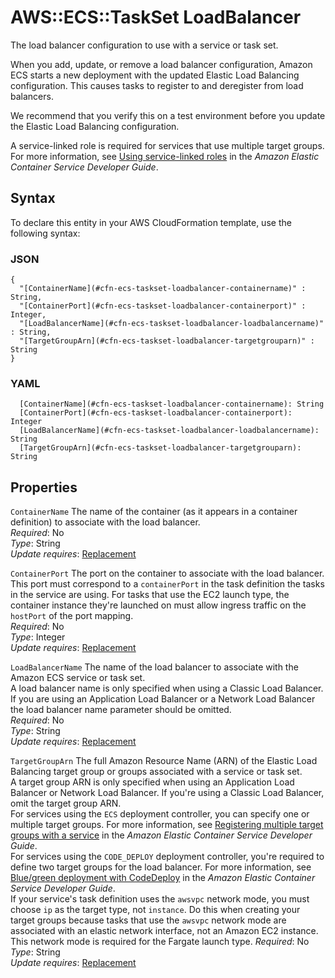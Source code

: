 # AWS::ECS::TaskSet LoadBalancer<a name="aws-properties-ecs-taskset-loadbalancer"></a>

The load balancer configuration to use with a service or task set\.

When you add, update, or remove a load balancer configuration, Amazon ECS starts a new deployment with the updated Elastic Load Balancing configuration\. This causes tasks to register to and deregister from load balancers\.

We recommend that you verify this on a test environment before you update the Elastic Load Balancing configuration\.

A service\-linked role is required for services that use multiple target groups\. For more information, see [Using service\-linked roles](https://docs.aws.amazon.com/AmazonECS/latest/developerguide/using-service-linked-roles.html) in the _Amazon Elastic Container Service Developer Guide_\.

## Syntax<a name="aws-properties-ecs-taskset-loadbalancer-syntax"></a>

To declare this entity in your AWS CloudFormation template, use the following syntax:

### JSON<a name="aws-properties-ecs-taskset-loadbalancer-syntax.json"></a>

```
{
  "[ContainerName](#cfn-ecs-taskset-loadbalancer-containername)" : String,
  "[ContainerPort](#cfn-ecs-taskset-loadbalancer-containerport)" : Integer,
  "[LoadBalancerName](#cfn-ecs-taskset-loadbalancer-loadbalancername)" : String,
  "[TargetGroupArn](#cfn-ecs-taskset-loadbalancer-targetgrouparn)" : String
}
```

### YAML<a name="aws-properties-ecs-taskset-loadbalancer-syntax.yaml"></a>

```
  [ContainerName](#cfn-ecs-taskset-loadbalancer-containername): String
  [ContainerPort](#cfn-ecs-taskset-loadbalancer-containerport): Integer
  [LoadBalancerName](#cfn-ecs-taskset-loadbalancer-loadbalancername): String
  [TargetGroupArn](#cfn-ecs-taskset-loadbalancer-targetgrouparn): String
```

## Properties<a name="aws-properties-ecs-taskset-loadbalancer-properties"></a>

`ContainerName` <a name="cfn-ecs-taskset-loadbalancer-containername"></a>
The name of the container \(as it appears in a container definition\) to associate with the load balancer\.  
_Required_: No  
_Type_: String  
_Update requires_: [Replacement](https://docs.aws.amazon.com/AWSCloudFormation/latest/UserGuide/using-cfn-updating-stacks-update-behaviors.html#update-replacement)

`ContainerPort` <a name="cfn-ecs-taskset-loadbalancer-containerport"></a>
The port on the container to associate with the load balancer\. This port must correspond to a `containerPort` in the task definition the tasks in the service are using\. For tasks that use the EC2 launch type, the container instance they're launched on must allow ingress traffic on the `hostPort` of the port mapping\.  
_Required_: No  
_Type_: Integer  
_Update requires_: [Replacement](https://docs.aws.amazon.com/AWSCloudFormation/latest/UserGuide/using-cfn-updating-stacks-update-behaviors.html#update-replacement)

`LoadBalancerName` <a name="cfn-ecs-taskset-loadbalancer-loadbalancername"></a>
The name of the load balancer to associate with the Amazon ECS service or task set\.  
A load balancer name is only specified when using a Classic Load Balancer\. If you are using an Application Load Balancer or a Network Load Balancer the load balancer name parameter should be omitted\.  
_Required_: No  
_Type_: String  
_Update requires_: [Replacement](https://docs.aws.amazon.com/AWSCloudFormation/latest/UserGuide/using-cfn-updating-stacks-update-behaviors.html#update-replacement)

`TargetGroupArn` <a name="cfn-ecs-taskset-loadbalancer-targetgrouparn"></a>
The full Amazon Resource Name \(ARN\) of the Elastic Load Balancing target group or groups associated with a service or task set\.  
A target group ARN is only specified when using an Application Load Balancer or Network Load Balancer\. If you're using a Classic Load Balancer, omit the target group ARN\.  
For services using the `ECS` deployment controller, you can specify one or multiple target groups\. For more information, see [Registering multiple target groups with a service](https://docs.aws.amazon.com/AmazonECS/latest/developerguide/register-multiple-targetgroups.html) in the _Amazon Elastic Container Service Developer Guide_\.  
For services using the `CODE_DEPLOY` deployment controller, you're required to define two target groups for the load balancer\. For more information, see [Blue/green deployment with CodeDeploy](https://docs.aws.amazon.com/AmazonECS/latest/developerguide/deployment-type-bluegreen.html) in the _Amazon Elastic Container Service Developer Guide_\.  
If your service's task definition uses the `awsvpc` network mode, you must choose `ip` as the target type, not `instance`\. Do this when creating your target groups because tasks that use the `awsvpc` network mode are associated with an elastic network interface, not an Amazon EC2 instance\. This network mode is required for the Fargate launch type\.
_Required_: No  
_Type_: String  
_Update requires_: [Replacement](https://docs.aws.amazon.com/AWSCloudFormation/latest/UserGuide/using-cfn-updating-stacks-update-behaviors.html#update-replacement)
